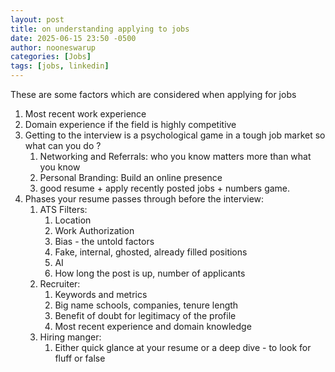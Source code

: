 ```yaml
---
layout: post
title: on understanding applying to jobs
date: 2025-06-15 23:50 -0500
author: nooneswarup
categories: [Jobs]
tags: [jobs, linkedin]  
---
```

These are some factors which are considered when applying for jobs 

1. Most recent work experience 
2. Domain experience if the field is highly competitive
3. Getting to the interview is a psychological game in a tough job market so what can you do ?
	1. Networking and Referrals: who you know matters more than what you know
	2. Personal Branding: Build an online presence
	3. good resume + apply recently posted jobs + numbers game.
4. Phases your resume passes through before the interview:
	1. ATS Filters:
		1. Location 
		2. Work Authorization 
		3. Bias - the untold factors
		4. Fake, internal, ghosted, already filled positions
		5. AI
		6. How long the post is up, number of applicants
	2.  Recruiter: 
		1.  Keywords and metrics 
		2.  Big name schools, companies, tenure length
		3.  Benefit of doubt for legitimacy of the profile
		4.  Most recent experience and domain knowledge
	3. Hiring manger:
		1. Either quick glance at your resume or a deep dive - to look for fluff or false
